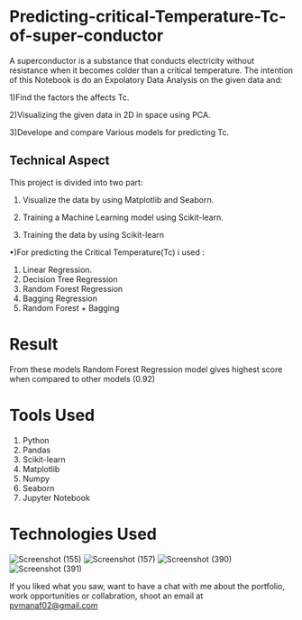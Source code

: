 
# Predicting-critical-Temperature-Tc-of-super-conductor

A superconductor is a substance that conducts electricity without resistance when it becomes colder than a critical temperature. The intention of this Notebook is do an Expolatory Data Analysis on the given data and:

1)Find the factors the affects Tc.

2)Visualizing the given data in 2D in space using PCA.

3)Develope and compare Various models for predicting Tc.


## Technical Aspect

This project is divided into two part:

1) Visualize the data by using Matplotlib and Seaborn.

2) Training a Machine Learning model using Scikit-learn.

2) Training the data by using Scikit-learn

•)For predicting the Critical Temperature(Tc) i used :
1) Linear Regression.
2) Decision Tree Regression
3) Random Forest Regression
4) Bagging Regression
5) Random Forest + Bagging

# Result

From these models  Random Forest Regression model gives highest score when compared to other models (0.92)

# Tools Used

1) Python
2) Pandas
3) Scikit-learn
4) Matplotlib
5) Numpy
6) Seaborn
7) Jupyter Notebook



# Technologies Used
![Screenshot (155)](https://user-images.githubusercontent.com/84491967/139635128-5ac86cca-3de3-483e-9ba2-d0de52da5e49.png)
![Screenshot (157)](https://user-images.githubusercontent.com/84491967/140642806-d77b4a89-7c81-4fd7-83da-2c1f694212f6.png)
![Screenshot (390)](https://user-images.githubusercontent.com/84491967/146012601-1299d211-c83b-4459-a43b-1e9fb10b320f.png)
![Screenshot (391)](https://user-images.githubusercontent.com/84491967/146012677-6c652709-d2cc-4b43-b349-4312317757f7.png)



If you liked what you saw, want to have a chat with me about the portfolio, work opportunities or collabration, shoot an email at pvmanaf02@gmail.com

